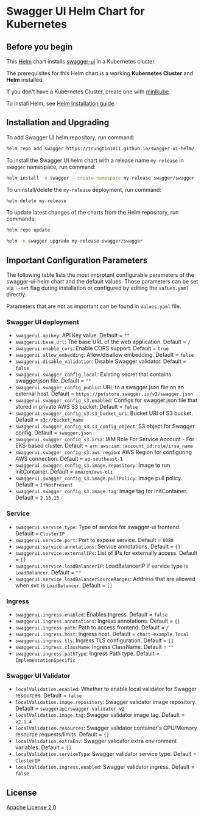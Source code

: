 # Swagger UI Helm Chart for Kubernetes

## Before you begin

This [Helm](https://github.com/kubernetes/helm) chart installs [swagger-ui](https://github.com/swagger-api/swagger-ui) in a Kubernetes cluster.

The prerequisites for this Helm chart is a working **Kubernetes Cluster** and **Helm** installed.

If you don't have a Kubernetes Cluster, create one with [minikube](https://minikube.sigs.k8s.io/docs/start/).

To install Helm, see [Helm Installation guide](https://helm.sh/docs/intro/install/).


## Installation and Upgrading

To add Swagger UI helm repository, run command:

```bash
helm repo add swagger https://trungtin1011.github.io/swagger-ui-helm/
```


To install the Swagger UI helm chart with a release name `my-release` in `swagger` namespace, run command:

```bash
helm install -n swagger --create-namespace my-release swagger/swagger
```


To uninstall/delete the `my-release` deployment, run command:

```bash
helm delete my-release
```

To update latest changes of the charts from the Helm repository, run commands:
```bash
helm repo update

helm -n swagger upgrade my-release swagger/swagger
```


## Important Configuration Parameters

The following table lists the most improtant configurable parameters of the swagger-ui-helm chart and the default values. Those parameters can be set via `--set` flag during installation or configured by editing the `values.yaml` directly.

Parameters that are not as important can be found in `values.yaml` file.


### Swagger UI deployment
- `swaggerui.apikey`: API Key value. Default = `""`
- `swaggerui.base_url`: The base URL of the web application. Default =  `/`
- `swaggerui.enable_cors`: Enable CORS support. Default = `true`
- `swaggerui.allow_embedding`: Allow/disallow embedding. Default = `false`
- `swaggerui.disable_validation`: Disable Swagger validator. Default = `false`
- `swaggerui.swagger_config_local`: Existing secret that contains swagger.json file. Default = `""`
- `swaggerui.swagger_config_public`: URL to a swagger.json file on an external host. Default = `https://petstore.swagger.io/v2/swagger.json`
- `swaggerui.swagger_config_s3.enabled`: Configs for swagger.json file that stored in private AWS S3 bucket. Default = `false`
- `swaggerui.swagger_config_s3.s3_bucket_uri`: Bucket URI of S3 bucket. Default = `s3://bucket_name`
- `swaggerui.swagger_config_s3.s3_config_object`: S3 object for Swagger config. Default = `swagger.json`
- `swaggerui.swagger_config_s3.irsa`: IAM Role For Service Account - For EKS-based cluster. Default = `arn:aws:iam::account_id:role/irsa_name`
- `swaggerui.swagger_config_s3.aws_region`: AWS Region for configuring AWS connection. Default = `ap-southeast-1`
- `swaggerui.swagger_config_s3.image.repository`: Image to run initContainer. Default = `amazon/aws-cli`
- `swaggerui.swagger_config_s3.image.pullPolicy`: Image pull policy. Default = `IfNotPresent`
- `swaggerui.swagger_config_s3.image.tag`: Image tag for initContainer. Default = `2.15.15`


### Service
- `swaggerui.service.type`: Type of service for swagger-ui frontend. Default = `ClusterIP`
- `swaggerui.service.port`: Port to expose service. Default = `8080`
- `swaggerui.service.annotations`: Service annotations. Default = `{}`
- `swaggerui.service.externalIPs`: List of IPs for externally access. Default = `[]`
- `swaggerui.service.loadBalancerIP`: LoadBalancerIP if service type is `LoadBalancer`. Default = `""`
- `swaggerui.service.loadBalancerSourceRanges`: Address that are allowed when svc is `LoadBalancer`. Default = `[]`


### Ingress
- `swaggerui.ingress.enabled`: Enables Ingress. Default = `false`
- `swaggerui.ingress.annotations`: Ingress annotations. Default = `{}`
- `swaggerui.ingress.path`: Path to access frontend. Default = `/`
- `swaggerui.ingress.host`: Ingress host. Default = `chart-example.local`
- `swaggerui.ingress.tls`: Ingress TLS configuration. Default = `[]`
- `swaggerui.ingress.className`: Ingress ClassName. Default = `""`
- `swaggerui.ingress.pathType`: Ingress Path type. Default = `ImplementationSpecific`


### Swagger UI Validator
- `localValidation.enabled`: Whether to enable local validator for Swagger resources. Default = `false`
- `localValidation.image.repository`: Swagger validator image repository. Default = `swaggerapi/swagger-validator-v2`
- `localValidation.image.tag`: Swagger validator image tag. Default = `v2.1.4`
- `localValidation.resources`: Swagger validator container's CPU/Memory resource requests/limits. Default = `{}`
- `localValidation.extraEnv`: Swagger validator extra environment variables. Default = `[]`
- `localValidation.serviceType`: Swagger validator service type. Default = `ClusterIP`
- `localValidation.ingress.enabled`: Swagger validator ingress. Default = `false`


## License

[Apache License 2.0](/LICENSE)

